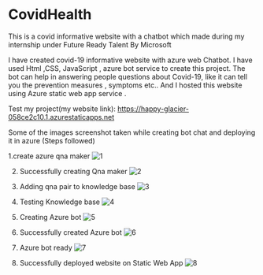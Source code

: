 # CovidHealth
This is a covid informative website with a chatbot which made during my internship under Future Ready Talent By Microsoft

I have created covid-19 informative website with azure web Chatbot. I have used Html ,CSS, JavaScript , azure bot service to create this project. The bot can help in answering people questions about Covid-19, like it can tell you the prevention measures , symptoms etc..
And I hosted this website using Azure static web app service .


Test my project(my website link): https://happy-glacier-058ce2c10.1.azurestaticapps.net

Some of the images screenshot taken while creating bot chat and deploying it in azure (Steps followed)

1.create azure qna maker 
![1](https://user-images.githubusercontent.com/70329727/175995124-0271475f-f090-4dbd-b8f3-7499574d2f51.jpg)

2. Successfully creating Qna maker
![2](https://user-images.githubusercontent.com/70329727/175995273-7779c8dc-dae7-4ad3-b280-d53f4ace86f9.jpg)


3. Adding qna pair to knowledge base
![3](https://user-images.githubusercontent.com/70329727/175995357-4112a4b6-3bc8-4cf1-8135-efea4f432e47.jpg)


4. Testing Knowledge base
![4](https://user-images.githubusercontent.com/70329727/175995461-fdd9b2de-2bb8-4d8f-80aa-40045810ca98.jpg)


5. Creating Azure bot
![5](https://user-images.githubusercontent.com/70329727/175995537-d246d677-f4dd-4e68-839d-a03d22f29e21.jpg)


6. Successfully created Azure bot
![6](https://user-images.githubusercontent.com/70329727/175995647-3bbb8be0-7057-42f6-807a-8fc3a6857c0f.jpg)

7. Azure bot ready
![7](https://user-images.githubusercontent.com/70329727/175995728-53058df5-7ddb-408f-be25-c66b3a62452f.jpg)

8. Successfully deployed website on Static Web App
![8](https://user-images.githubusercontent.com/70329727/175995896-199b598a-e271-4400-8c57-d32f437d72f9.jpg)



